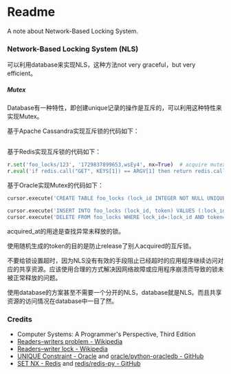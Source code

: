 # Readme
A note about Network-Based Locking System.

### Network-Based Locking System (NLS)

可以利用database来实现NLS，这种方法not very graceful，but very efficient。

##### Mutex

Database有一种特性，即创建unique记录的操作是互斥的，可以利用这种特性来实现Mutex。

基于Apache Cassandra实现互斥锁的代码如下：
```python
```

基于Redis实现互斥锁的代码如下：
```python
r.set('foo_locks/123', '1729837899653,wsEy4', nx=True)  # acquire mutex
r.eval('if redis.call("GET", KEYS[1]) == ARGV[1] then return redis.call("DEL", KEYS[1]) else return 0 end', 1, 'foo_locks/123', '1729837899653,wsEy4')  # release mutex
```

基于Oracle实现Mutex的代码如下：
```python
cursor.execute('CREATE TABLE foo_locks (lock_id INTEGER NOT NULL UNIQUE, acquired_at TIMESTAMP DEFAULT CURRENT_TIMESTAMP, token CHAR(5) NOT NULL);')  # prepare schema and table for mutex

cursor.execute('INSERT INTO foo_locks (lock_id, token) VALUES (:lock_id, :token);', [123, 'WseAI'])  # acquire mutex
cursor.execute('DELETE FROM foo_locks WHERE lock_id=:lock_id AND token=:token', [123, 'WseAI'])  # release mutex
```

acquired_at的用途是查找异常未释放的锁。

使用随机生成的token的目的是防止release了别人acquired的互斥锁。

不要给锁设置超时，因为NLS没有有效的手段阻止已经超时的应用程序继续访问对应的共享资源。应该使用合理的方式解决因网络故障或应用程序崩溃而导致的锁未被正常释放的问题。

使用database的方案甚至不需要一个分开的NLS，database就是NLS。而且共享资源的访问情况在database中一目了然。

### Credits
- Computer Systems: A Programmer's Perspective, Third Edition
- [Readers–writers problem - Wikipedia](https://en.wikipedia.org/wiki/Readers-writers_problem)
- [Readers–writer lock - Wikipedia](https://en.wikipedia.org/wiki/Readers–writer_lock)
- [UNIQUE Constraint - Oracle](https://docs.oracle.com/en/database/oracle/oracle-database/23/sqlrf/constraint.html) and [oracle/python-oracledb - GitHub](https://github.com/oracle/python-oracledb/)
- [SET NX - Redis](https://redis.io/docs/latest/commands/set/) and [redis/redis-py - GitHub](https://github.com/redis/redis-py)
